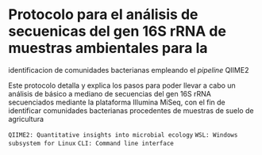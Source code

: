 # Protocolo para el análisis de secuenicas del gen 16S rRNA de muestras ambientales para la 
identificacion de comunidades bacterianas empleando el _pipeline_ QIIME2

Este protocolo detalla y explica los pasos para poder llevar a cabo un análisis de básico a 
mediano de secuencias del gen 16S rRNA secuenciados mediante la plataforma Illumina MiSeq, con 
el fin de identificar comunidades bacterianas procedentes de muestras de suelo de agricultura 

`QIIME2: Quantitative insights into microbial ecology`
`WSL: Windows subsystem for Linux`
`CLI: Command line interface`
